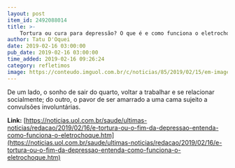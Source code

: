 ```yaml
---
layout: post
item_id: 2492088014
title: >-
    Tortura ou cura para depressão? O que é e como funciona o eletrochoque
author: Tatu D'Oquei
date: 2019-02-16 03:00:00
pub_date: 2019-02-16 03:00:00
time_added: 2019-02-16 09:26:24
category: refletimos
image: https://conteudo.imguol.com.br/c/noticias/85/2019/02/15/em-imagem-de-arquivo-enfermeiros-atendem-um-paciente-que-recebe-tratamento-com-eletrodo-em-hospital-psiquiatrico-1550254434516_v2_750x421.jpg
---
```


De um lado, o sonho de sair do quarto, voltar a trabalhar e se relacionar socialmente; do outro, o pavor de ser amarrado a uma cama sujeito a convulsões involuntárias.

**Link:** [https://noticias.uol.com.br/saude/ultimas-noticias/redacao/2019/02/16/e-tortura-ou-o-fim-da-depressao-entenda-como-funciona-o-eletrochoque.htm](https://noticias.uol.com.br/saude/ultimas-noticias/redacao/2019/02/16/e-tortura-ou-o-fim-da-depressao-entenda-como-funciona-o-eletrochoque.htm)

